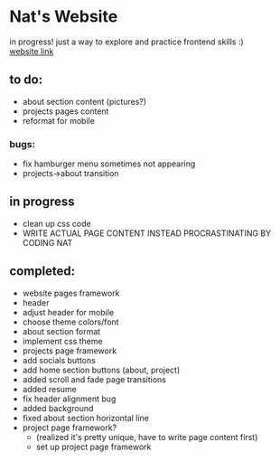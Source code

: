 # Nat's Website

in progress! just a way to explore and practice frontend skills :)   
[website link](https://natalie-cheng.github.io/my-site/)

## to do:
- about section content (pictures?)
- projects pages content
- reformat for mobile

### bugs:
- fix hamburger menu sometimes not appearing
- projects->about transition

## in progress
- clean up css code
- WRITE ACTUAL PAGE CONTENT INSTEAD PROCRASTINATING BY CODING NAT

## completed:
- website pages framework
- header
- adjust header for mobile
- choose theme colors/font
- about section format
- implement css theme
- projects page framework
- add socials buttons
- add home section buttons (about, project)
- added scroll and fade page transitions
- added resume
- fix header alignment bug
- added background
- fixed about section horizontal line
- project page framework?
    - (realized it's pretty unique, have to write page content first)
    - set up project page framework